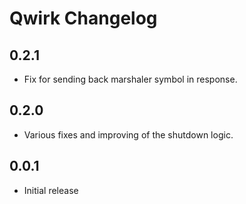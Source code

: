 Qwirk Changelog
=====================

0.2.1
-----

 - Fix for sending back marshaler symbol in response.

0.2.0
-----

 - Various fixes and improving of the shutdown logic.

0.0.1
-----

 - Initial release

